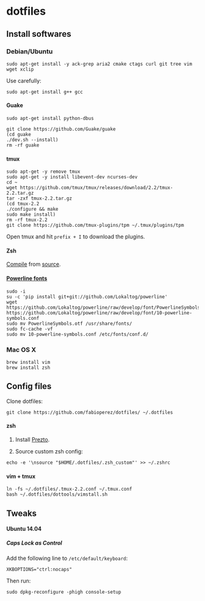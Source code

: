 # dotfiles

## Install softwares
### Debian/Ubuntu
```
sudo apt-get install -y ack-grep aria2 cmake ctags curl git tree vim wget xclip
```

Use carefully:
```
sudo apt-get install g++ gcc
```

#### Guake

    sudo apt-get install python-dbus

    git clone https://github.com/Guake/guake
    (cd guake
    ./dev.sh --install)
    rm -rf guake

#### tmux
    sudo apt-get -y remove tmux
    sudo apt-get -y install libevent-dev ncurses-dev
    cd ~
    wget https://github.com/tmux/tmux/releases/download/2.2/tmux-2.2.tar.gz
    tar -zxf tmux-2.2.tar.gz
    (cd tmux-2.2
    ./configure && make
    sudo make install)
    rm -rf tmux-2.2
    git clone https://github.com/tmux-plugins/tpm ~/.tmux/plugins/tpm

Open tmux and hit `prefix + I` to download the plugins.
  
#### Zsh

[Compile](https://gist.github.com/fabioperez/b64085688a8df5208ce617c78377185c) from [source](http://zsh.sourceforge.net/Arc/source.html).

#### [Powerline fonts](http://askubuntu.com/questions/283908/how-can-i-install-and-use-powerline-plugin)

```
sudo -i
su -c 'pip install git+git://github.com/Lokaltog/powerline'
wget https://github.com/Lokaltog/powerline/raw/develop/font/PowerlineSymbols.otf https://github.com/Lokaltog/powerline/raw/develop/font/10-powerline-symbols.conf
sudo mv PowerlineSymbols.otf /usr/share/fonts/
sudo fc-cache -vf
sudo mv 10-powerline-symbols.conf /etc/fonts/conf.d/
```

### Mac OS X
```
brew install vim
brew install zsh
```
## Config files

Clone dotfiles:

```
git clone https://github.com/fabioperez/dotfiles/ ~/.dotfiles
```

#### zsh

1. Install [Prezto](https://github.com/sorin-ionescu/prezto).

2. Source custom zsh config:
```
echo -e '\nsource "$HOME/.dotfiles/.zsh_custom"' >> ~/.zshrc
```

#### vim + tmux
```
ln -fs ~/.dotfiles/.tmux-2.2.conf ~/.tmux.conf
bash ~/.dotfiles/dottools/vimstall.sh
```

## Tweaks

#### Ubuntu 14.04

##### Caps Lock as Control
Add the following line to `/etc/default/keyboard`:

```
XKBOPTIONS="ctrl:nocaps"
```

Then run:

```
sudo dpkg-reconfigure -phigh console-setup
```
